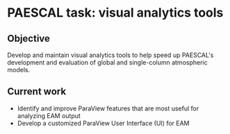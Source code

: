 # PAESCAL task: visual analytics tools

## Objective

Develop and maintain visual analytics tools to help speed up PAESCAL's development and evaluation of global and single-column atmospheric models.

## Current work

- Identify and improve ParaView features that are most useful for analyzing EAM output
- Develop a customized ParaView User Interface (UI) for EAM

